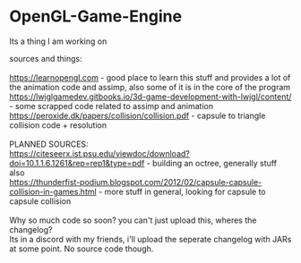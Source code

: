 # OpenGL-Game-Engine
Its a thing I am working on

sources and things:<br><br>
https://learnopengl.com - good place to learn this stuff and provides a lot of the animation code and assimp, also some of it is in the core of the program<br>
https://lwjglgamedev.gitbooks.io/3d-game-development-with-lwjgl/content/ - some scrapped code related to assimp and animation<br>
https://peroxide.dk/papers/collision/collision.pdf - capsule to triangle collision code + resolution<br><br>
PLANNED SOURCES:<br>
https://citeseerx.ist.psu.edu/viewdoc/download?doi=10.1.1.6.1261&rep=rep1&type=pdf - building an octree, generally stuff also<br>
https://thunderfist-podium.blogspot.com/2012/02/capsule-capsule-collision-in-games.html - more stuff in general, looking for capsule to capsule collision<br><br>
Why so much code so soon? you can't just upload this, wheres the changelog?<br>
Its in a discord with my friends, i'll upload the seperate changelog with JARs at some point. No source code though.
